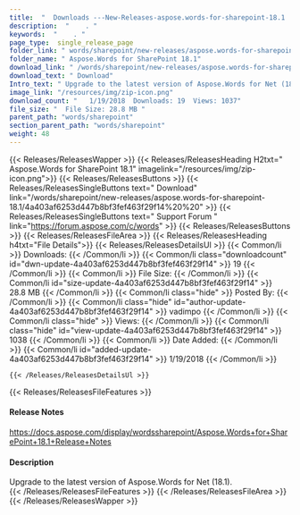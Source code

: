 ```yaml
---
title:  "  Downloads ---New-Releases-aspose.words-for-sharepoint-18.1 . " 
description:  "    . " 
keywords:  "    . " 
page_type:  single_release_page
folder_link: " words/sharepoint/new-releases/aspose.words-for-sharepoint-18.1/"
folder_name: " Aspose.Words for SharePoint 18.1"
download_link: " /words/sharepoint/new-releases/aspose.words-for-sharepoint-18.1/4a403af6253d447b8bf3fef463f29f14"
download_text: " Download"
Intro_text: " Upgrade to the latest version of Aspose.Words for Net (18.1)."
image_link: "/resources/img/zip-icon.png"
download_count: "   1/19/2018  Downloads: 19  Views: 1037"
file_size: "  File Size: 28.8 MB "
parent_path: "words/sharepoint"
section_parent_path: "words/sharepoint"
weight: 48
---
```


{{< Releases/ReleasesWapper >}}
  {{< Releases/ReleasesHeading H2txt=" Aspose.Words for SharePoint 18.1" imagelink="/resources/img/zip-icon.png">}}
  {{< Releases/ReleasesButtons >}}
    {{< Releases/ReleasesSingleButtons text=" Download" link="/words/sharepoint/new-releases/aspose.words-for-sharepoint-18.1/4a403af6253d447b8bf3fef463f29f14%20%20" >}}
    {{< Releases/ReleasesSingleButtons text=" Support Forum " link="https://forum.aspose.com/c/words" >}}
  {{< Releases/ReleasesButtons >}}
  {{< Releases/ReleasesFileArea >}}
    {{< Releases/ReleasesHeading h4txt="File Details">}}
    {{< Releases/ReleasesDetailsUl >}}
            {{< Common/li  >}} Downloads: {{< /Common/li >}} 
      {{< Common/li class="downloadcount" id="dwn-update-4a403af6253d447b8bf3fef463f29f14" >}} 19 {{< /Common/li >}} 
      {{< Common/li  >}} File Size: {{< /Common/li >}} 
      {{< Common/li id="size-update-4a403af6253d447b8bf3fef463f29f14" >}} 28.8 MB {{< /Common/li >}} 
      {{< Common/li  class="hide" >}} Posted By: {{< /Common/li >}} 
      {{< Common/li class="hide" id="author-update-4a403af6253d447b8bf3fef463f29f14" >}} vadimpo {{< /Common/li >}} 
      {{< Common/li class="hide"  >}} Views: {{< /Common/li >}} 
      {{< Common/li class="hide" id="view-update-4a403af6253d447b8bf3fef463f29f14" >}} 1038 {{< /Common/li >}} 
      {{< Common/li  >}} Date Added: {{< /Common/li >}} 
      {{< Common/li id="added-update-4a403af6253d447b8bf3fef463f29f14" >}} 1/19/2018 {{< /Common/li >}} 

    {{< /Releases/ReleasesDetailsUl >}}

  {{< Releases/ReleasesFileFeatures >}}
      <h4>Release Notes</h4><div><a href="https://docs.aspose.com/display/wordssharepoint/Aspose.Words+for+SharePoint+18.1+Release+Notes">https://docs.aspose.com/display/wordssharepoint/Aspose.Words+for+SharePoint+18.1+Release+Notes</a></div><h4>Description</h4><div class="HTMLDescription">Upgrade to the latest version of Aspose.Words for Net (18.1).</div>
  {{< /Releases/ReleasesFileFeatures >}}
 {{< /Releases/ReleasesFileArea >}}
{{< /Releases/ReleasesWapper >}}


